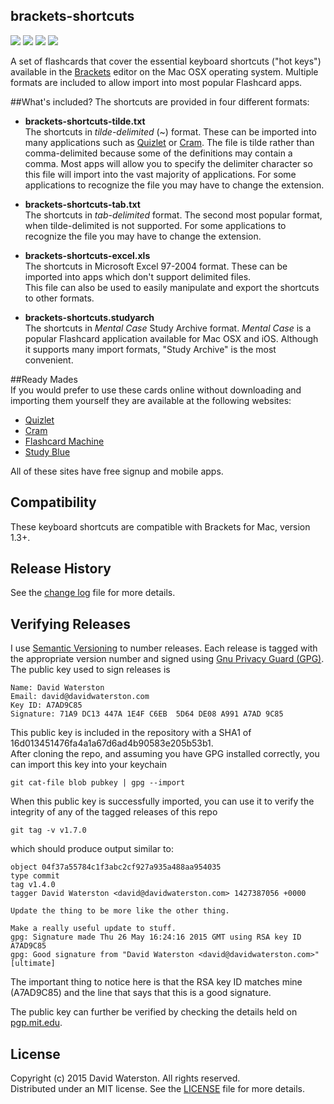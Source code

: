 ## brackets-shortcuts

<a href="http://semver.org" target="_blank" alt="Semantic Versioning"><img src="https://img.shields.io/badge/semver-1.0.0-lightgrey.svg?style=flat-square"></a>
<a href="https://github.com/davidwaterston/brackets-shortcuts/blob/master/LICENSE" target="_blank" alt="MIT License"><img src="http://img.shields.io/badge/license-MIT-blue.svg?style=flat-square"></a>
<a href="#verifying-releases" alt="Releases signed with Gnu Privacy Guard"><img src="https://img.shields.io/badge/gpg-signed-green.svg?style=flat-square"></a>
<a href="https://gitter.im/davidwaterston/brackets-shortcuts" target="_blank" alt="Join the chat at https://gitter.im/davidwaterston/brackets-shortcuts"><img src="https://badges.gitter.im/Join%20Chat.svg"></a>

A set of flashcards that cover the essential keyboard shortcuts ("hot keys") available in the [Brackets](http://brackets.io/) editor on the Mac OSX operating system. Multiple formats are included to allow import into most popular Flashcard apps.


##What's included?
The shortcuts are provided in four different formats:   

- **brackets-shortcuts-tilde.txt**  
The shortcuts in *tilde-delimited* (~) format. These can be imported into many applications such as [Quizlet](http://quizlet.com) or [Cram](http://www.cram.com).
The file is tilde rather than comma-delimited because some of the definitions may contain a comma. Most apps will allow you to specify the delimiter character so this file will import into the vast majority of applications. 
For some applications to recognize the file you may have to change the extension.

- **brackets-shortcuts-tab.txt**  
The shortcuts in *tab-delimited* format. The second most popular format, when tilde-delimited is not supported.
For some applications to recognize the file you may have to change the extension.

- **brackets-shortcuts-excel.xls**  
The shortcuts in Microsoft Excel 97-2004 format. These can be imported into apps which don't support delimited files.  
This file can also be used to easily manipulate and export the shortcuts to other formats.

- **brackets-shortcuts.studyarch**  
The shortcuts in *Mental Case* Study Archive format. *Mental Case* is a popular Flashcard application available for Mac OSX and iOS. Although it supports many import formats, "Study Archive" is the most convenient. 


##Ready Mades  
If you would prefer to use these cards online without downloading and importing them yourself they are available at the following websites:  

* [Quizlet](https://quizlet.com/82915780/brackets-for-mac-version-13-flash-cards)
* [Cram](http://www.cram.com/flashcards/brackets-for-mac-version-13-5842118)
* [Flashcard Machine](http://www.flashcardmachine.com/flashcards/?topic_id=3247613)
* [Study Blue](https://www.studyblue.com/#flashcard/view/14662571)

All of these sites have free signup and mobile apps.


## Compatibility
These keyboard shortcuts are compatible with Brackets for Mac, version 1.3+. 
  
  
## Release History
See the [change log](https://github.com/davidwaterston/brackets-shortcuts/blob/master/CHANGELOG.md) file for more details.


## Verifying Releases
I use <a href="http://semver.org" target="_blank" alt="Semantic Versioning">Semantic Versioning</a> to number releases. Each release is tagged with the appropriate version number and signed using <a href="https://www.gnupg.org" target="_blank" alt="Gnu Privacy Guard (GPG)">Gnu Privacy Guard (GPG)</a>. The public key used to sign releases is  
```
Name: David Waterston  
Email: david@davidwaterston.com  
Key ID: A7AD9C85  
Signature: 71A9 DC13 447A 1E4F C6EB  5D64 DE08 A991 A7AD 9C85  
```
This public key is included in the repository with a SHA1 of 16d013451476fa4a1a67d6ad4b90583e205b53b1.  
After cloning the repo, and assuming you have GPG installed correctly, you can import this key into your keychain
```
git cat-file blob pubkey | gpg --import
```
When this public key is successfully imported, you can use it to verify the integrity of any of the tagged releases of this repo
```
git tag -v v1.7.0
```
which should produce output similar to:
```
object 04f37a55784c1f3abc2cf927a935a488aa954035  
type commit  
tag v1.4.0  
tagger David Waterston <david@davidwaterston.com> 1427387056 +0000  
  
Update the thing to be more like the other thing.  
  
Make a really useful update to stuff.
gpg: Signature made Thu 26 May 16:24:16 2015 GMT using RSA key ID A7AD9C85
gpg: Good signature from "David Waterston <david@davidwaterston.com>" [ultimate]
```
The important thing to notice here is that the RSA key ID matches mine (A7AD9C85) and the line that says that this is a good signature.  
  
  The public key can further be verified by checking the details held on <a href="http://pgp.mit.edu/pks/lookup?search=david%40davidwaterston.com&op=index&fingerprint=on&exact=on" target="_blank" alt="pgp.mit.edu">pgp.mit.edu</a>.
  
  
## License
Copyright (c) 2015 David Waterston. All rights reserved.  
Distributed under an MIT license. See the [LICENSE](https://github.com/davidwaterston/brackets-shortcuts/blob/master/LICENSE) file for more details.
